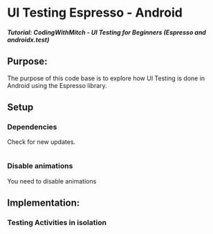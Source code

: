 # UI Testing Espresso - Android
##### Tutorial: CodingWithMitch - UI Testing for Beginners (Espresso and androidx.test)

## Purpose: 
The purpose of this code base is to explore how UI Testing is done in Android using the Espresso library.

## Setup
### Dependencies
Check for new updates. 
```

```

### Disable animations
You need to disable animations


## Implementation:
### Testing Activities in isolation

